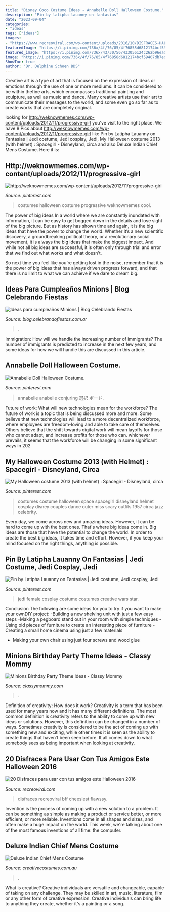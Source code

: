 ```yaml
---
title: "Disney Coco Costume Ideas ~ Annabelle Doll Halloween Costume."
description: "Pin by latipha lauanny on fantasias"
date: "2023-09-04"
categories:
- "ideas"
tags: ["ideas"]
images:
- "https://www.recreoviral.com/wp-content/uploads/2016/10/DISFRACES-HALLOWEEN-AMIGOS-2016-4.jpg"
featuredImage: "https://i.pinimg.com/736x/4f/76/85/4f76858d6812174bcf59407db7ed01e4.jpg"
featured_image: "https://i.pinimg.com/736x/43/30/56/433056124c262b96ea531ae0b1e612fa--old-halloween-costumes-epic-costumes.jpg"
image: "https://i.pinimg.com/736x/4f/76/85/4f76858d6812174bcf59407db7ed01e4.jpg"
ShowToc: true
author: "Dr. Delphine Schoen DDS"
---
```



Creative art is a type of art that is focused on the expression of ideas or emotions through the use of one or more mediums. It can be considered to be within thefine arts, which encompasses traditional painting and sculpture, as well as music and dance. Many creative artists use their art to communicate their messages to the world, and some even go so far as to create works that are completely original.

	

		
looking for http://weknowmemes.com/wp-content/uploads/2012/11/progressive-girl you've visit to the right place. We have 8 Pics about http://weknowmemes.com/wp-content/uploads/2012/11/progressive-girl like Pin by Latipha Lauanny on Fantasias | Jedi costume, Jedi cosplay, Jedi, My Halloween costume 2013 (with helmet) : Spacegirl - Disneyland, circa and also Deluxe Indian Chief Mens Costume. Here it is:
		
    
## Http://weknowmemes.com/wp-content/uploads/2012/11/progressive-girl

<img loading=lazy src="https://i.pinimg.com/736x/43/30/56/433056124c262b96ea531ae0b1e612fa--old-halloween-costumes-epic-costumes.jpg" onerror="this.onerror=null;this.src='https://tse1.mm.bing.net/th?id=OIP.jxDULSlIz6z_5rMpVt1yigHaKD&amp;pid=15.1';" alt="http://weknowmemes.com/wp-content/uploads/2012/11/progressive-girl">

_Source: pinterest.com_

>costumes halloween costume progressive weknowmemes cool. 

	

The power of big ideas
In a world where we are constantly inundated with information, it can be easy to get bogged down in the details and lose sight of the big picture. But as history has shown time and again, it is the big ideas that have the power to change the world.
Whether it’s a new scientific discovery, a groundbreaking political theory, or a revolutionary social movement, it is always the big ideas that make the biggest impact. And while not all big ideas are successful, it is often only through trial and error that we find out what works and what doesn’t.

So next time you feel like you’re getting lost in the noise, remember that it is the power of big ideas that has always driven progress forward, and that there is no limit to what we can achieve if we dare to dream big.

    
## Ideas Para Cumpleaños Minions | Blog Celebrando Fiestas

<img loading=lazy src="https://blog.celebrandofiestas.com.ar/wp-content/uploads/2015/08/10003503_658533284196060_1201482891339345566_n.jpg" onerror="this.onerror=null;this.src='https://tse2.mm.bing.net/th?id=OIP.-Y3mrsSfcbJW6JmLw-cX0wHaLH&amp;pid=15.1';" alt="Ideas para cumpleaños Minions | Blog Celebrando Fiestas">

_Source: blog.celebrandofiestas.com.ar_

>. 

	

Immigration: How will we handle the increasing number of immigrants?
The number of immigrants is predicted to increase in the next few years, and some ideas for how we will handle this are discussed in this article.

    
## Annabelle Doll Halloween Costume.

<img loading=lazy src="https://i.pinimg.com/736x/06/96/f2/0696f268000f58f891faa2297055e92d--annabelle-doll-doll-halloween-costumes.jpg" onerror="this.onerror=null;this.src='https://tse3.mm.bing.net/th?id=OIP._ll5X_fhzK9SiiZC9Bo81wHaK1&amp;pid=15.1';" alt="Annabelle Doll Halloween Costume.">

_Source: pinterest.com_

>annabelle anabelle conjuring 選択 ボード. 

	

Future of work: What will new technologies mean for the workforce?
The future of work is a topic that is being discussed more and more. Some believe that new technologies will lead to a more decentralized workforce, where employees are freedom-loving and able to take care of themselves. Others believe that the shift towards digital work will mean layoffs for those who cannot adapt, and increase profits for those who can. whichever prevails, it seems that the workforce will be changing in some significant ways in 202
    
## My Halloween Costume 2013 (with Helmet) : Spacegirl - Disneyland, Circa

<img loading=lazy src="https://i.pinimg.com/736x/25/0e/8c/250e8cfe69393ae3faa731fd6d871c78--space-costumes-outer-space.jpg" onerror="this.onerror=null;this.src='https://tse4.mm.bing.net/th?id=OIP.KVJ9jKiOBs83bSUuqsw-1QHaK7&amp;pid=15.1';" alt="My Halloween costume 2013 (with helmet) : Spacegirl - Disneyland, circa">

_Source: pinterest.com_

>costumes costume halloween space spacegirl disneyland helmet cosplay disney couples dance outer miss scary outfits 1957 circa jazz celebrity. 

	

Every day, we come across new and amazing ideas. However, it can be hard to come up with the best ones. That's where big ideas come in. Big ideas are those that have the potential to change the world. In order to create the best big ideas, it takes time and effort. However, if you keep your mind focused on the right things, anything is possible.

    
## Pin By Latipha Lauanny On Fantasias | Jedi Costume, Jedi Cosplay, Jedi

<img loading=lazy src="https://i.pinimg.com/736x/4f/76/85/4f76858d6812174bcf59407db7ed01e4.jpg" onerror="this.onerror=null;this.src='https://tse3.mm.bing.net/th?id=OIP.4YJMi74SB2pGLno8vwUuQAHaJ4&amp;pid=15.1';" alt="Pin by Latipha Lauanny on Fantasias | Jedi costume, Jedi cosplay, Jedi">

_Source: pinterest.com_

>jedi female cosplay costume costumes creative wars star. 

	

Conclusion
The following are some ideas for you to try if you want to make your ownDIY project: 
-Building a new shelving unit with just a few easy steps 
-Making a pegboard stand out in your room with simple techniques 
-Using old pieces of furniture to create an interesting piece of furniture 
-Creating a small home cinema using just a few materials 
- Making your own chair using just four screws and wood glue

    
## Minions Birthday Party Theme Ideas - Classy Mommy

<img loading=lazy src="https://classymommy.com/wp-content/uploads/2015/08/IMG_0336.jpg" onerror="this.onerror=null;this.src='https://tse3.mm.bing.net/th?id=OIP.EeCMJwmRcwA-KeoIb0oVSgHaJ4&amp;pid=15.1';" alt="Minions Birthday Party Theme Ideas - Classy Mommy">

_Source: classymommy.com_

>. 

	

Definition of creativity: How does it work?
Creativity is a term that has been used for many years now and it has many different definitions. The most common definition is creativity refers to the ability to come up with new ideas or solutions. However, this definition can be changed in a number of ways. Sometimes creativity is considered to be the act of coming up with something new and exciting, while other times it is seen as the ability to create things that haven’t been seen before. It all comes down to what somebody sees as being important when looking at creativity.

    
## 20 Disfraces Para Usar Con Tus Amigos Este Halloween 2016

<img loading=lazy src="https://www.recreoviral.com/wp-content/uploads/2016/10/DISFRACES-HALLOWEEN-AMIGOS-2016-4.jpg" onerror="this.onerror=null;this.src='https://tse2.mm.bing.net/th?id=OIP.8WkrhyYY6Fg-spLs91cmYQHaJ4&amp;pid=15.1';" alt="20 Disfraces para usar con tus amigos este Halloween 2016">

_Source: recreoviral.com_

>disfraces recreoviral bff cheesiest flawssy. 

	

Invention is the process of coming up with a new solution to a problem. It can be something as simple as making a product or service better, or more efficient, or more reliable. Inventions come in all shapes and sizes, and often make a huge impact on the world. This week, we're talking about one of the most famous inventions of all time: the computer.

    
## Deluxe Indian Chief Mens Costume

<img loading=lazy src="https://www.creativecostumes.com.au/wp-content/uploads/2015/08/BCP_8490-768x1024.jpg" onerror="this.onerror=null;this.src='https://tse1.mm.bing.net/th?id=OIP.pLQVujb4BLlPLXRI432xDgHaJ4&amp;pid=15.1';" alt="Deluxe Indian Chief Mens Costume">

_Source: creativecostumes.com.au_

>. 

	

What is creative?
Creative individuals are versatile and changeable, capable of taking on any challenge. They may be skilled in art, music, literature, film or any other form of creative expression. Creative individuals can bring life to anything they create, whether it's a painting or a song.

